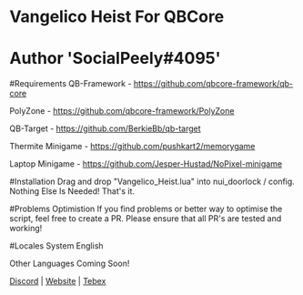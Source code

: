# Vangelico Heist For QBCore
# Author 'SocialPeely#4095'

#Requirements
QB-Framework - https://github.com/qbcore-framework/qb-core

PolyZone - https://github.com/qbcore-framework/PolyZone

QB-Target - https://github.com/BerkieBb/qb-target

Thermite Minigame - https://github.com/pushkart2/memorygame

Laptop Minigame - https://github.com/Jesper-Hustad/NoPixel-minigame


#Installation
Drag and drop "Vangelico_Heist.lua" into nui_doorlock / config. Nothing Else Is Needed! That's it.

#Problems Optimistion
If you find problems or better way to optimise the script, feel free to create a PR. Please ensure that all PR's are tested and working!

#Locales System
English

Other Languages Coming Soon!

[Discord](https://discord.gg/V6kFbN8UFp) | [Website](https://nocityrp.com) | [Tebex](https://nocity.tebex.io/)
